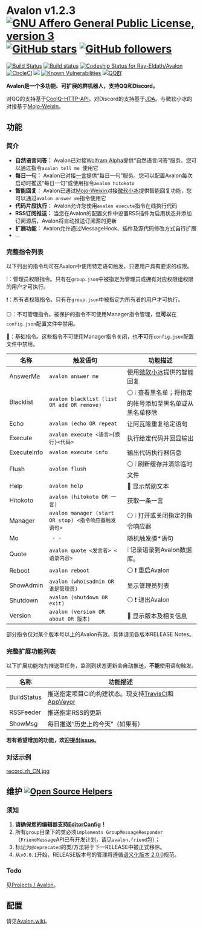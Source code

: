 # Avalon v1.2.3    [![GNU Affero General Public License, version 3](https://www.gnu.org/graphics/agplv3-155x51.png)](https://www.gnu.org/licenses/agpl.html) [![GitHub stars](https://img.shields.io/github/stars/Ray-Eldath/Avalon.svg?style=social&label=Stars)](https://github.com/Ray-Eldath/Avalon/stargazers) [![GitHub followers](https://img.shields.io/github/followers/Ray-Eldath.svg?style=social&label=Follow)](https://github.com/Ray-Eldath)

[![Build Status](https://img.shields.io/travis/Ray-Eldath/Avalon/master.svg?style=flat-square)](https://travis-ci.org/Ray-Eldath/Avalon) [![Build status](https://img.shields.io/appveyor/ci/RayEldath/avalon/master.svg?style=flat-square)](https://ci.appveyor.com/project/RayEldath/avalon/branch/master) [![Codeship Status for Ray-Eldath/Avalon](https://img.shields.io/codeship/28b37980-8a1d-0135-1242-62d9615dc8b0/master.svg?style=flat-square)](https://app.codeship.com/projects/248940) [![CircleCI](https://img.shields.io/circleci/project/github/Ray-Eldath/Avalon/master.svg?style=flat-square)](https://circleci.com/gh/Ray-Eldath/Avalon/tree/master) [![](https://jitpack.io/v/Ray-Eldath/Avalon.svg?style=flat-square)](https://jitpack.io/#Ray-Eldath/Avalon) [![Known Vulnerabilities](https://snyk.io/test/github/ray-eldath/avalon/badge.svg?style=flat-square)](https://snyk.io/test/github/ray-eldath/avalon) [![QQ群](https://img.shields.io/badge/QQ%E7%BE%A4-ProgramLeague-blue.svg?style=flat-square)](https://jq.qq.com/?_wv=1027&k=46GveNI)

**Avalon是一个多功能、可扩展的群机器人，支持QQ和Discord。**

对QQ的支持基于[CoolQ-HTTP-API](https://github.com/richardchien/coolq-http-api)。对Discord的支持基于[JDA](https://github.com/DV8FromTheWorld/JDA/)。与微软小冰的对接基于[Mojo-Weixin](https://github.com/sjdy521/Mojo-Weixin)。

## 功能
### 简介
 - **自然语言问答：** Avalon已对接[Wolfram Alpha](https://www.wolframalpha.com)提供“自然语言问答”服务。您可以通过指令`avalon tell me `使用它
 - **每日一句：** Avalon已对接[一言](http://hitokoto.cn)提供“每日一句”服务。您可以配置Avalon每次启动时推送“每日一句”或使用指令`avalon hitokoto`
 - **智能回复：** Avalon已通过[Mojo-Weixin](https://github.com/sjdy521/Mojo-Weixin)对接[微软小冰](http://www.msxiaoice.com)提供智能回复功能，您可以通过`avalon answer me`指令使用它
 - **代码片段执行：** Avalon允许您使用`avalon execute`指令在线执行代码
 - **RSS订阅推送：** 当您在Avalon的配置文件中设置RSS插件为启用状态并添加订阅源后，Avalon将自动推送订阅源的更新
 - **扩展功能：** Avalon允许通过MessageHook、插件及源代码修改方式自行扩展
 - ...

### 完整指令列表

以下列出的指令均可在Avalon中使用特定语句触发，只要用户具有要求的权限。

:grey_exclamation:：管理员权限指令。只有在`group.json`中被指定为管理员或拥有对应权限组权限的用户才可执行。

:exclamation:：所有者权限指令。只有在`group.json`中被指定为所有者的用户才可执行。

:white_circle:：不可管理指令。被保护的指令不可使用Manager指令管理，但**可以**在`config.json`配置文件中禁用。

:red_circle:：基础指令。这些指令不可使用Manager指令关闭，也**不可**在`config.json`配置文件中禁用。

| 名称        | 触发语句                                              | 功能描述                                                     |
| ----------- | ----------------------------------------------------- | ------------------------------------------------------------ |
| AnswerMe    | `avalon answer me`                                    | 使用[微软小冰](http://www.msxiaoice.com)提供的智能回复       |
| Blacklist   | `avalon blacklist (list OR add OR remove)`            | :white_circle: :grey_exclamation: 查看黑名单；将指定的帐号添加至黑名单或从黑名单移除 |
| Echo        | `avalon (echo OR repeat`                              | 让阿瓦隆重复给定语句                                         |
| Execute     | `avalon execute <语言>{换行}<代码>`                   | 执行给定代码并回显输出                                       |
| ExecuteInfo | `avalon execute info`                                 | 输出代码执行器信息                                           |
| Flush       | `avalon flush`                                        | :white_circle: :grey_exclamation: 刷新缓存并清除临时文件     |
| Help        | `avalon help`                                         | :red_circle: 显示帮助文本                                    |
| Hitokoto    | `avalon (hitokoto OR 一言)`                           | 获取一条一言                                                 |
| Manager     | `avalon manager (start OR stop) <指令响应器触发语句>` | :white_circle: :grey_exclamation: 打开或关闭指定的指令响应器 |
| Mo          | ` - -`                                                | 随机触发膜*语句                                              |
| Quote       | `avalon quote <发言者> <语录内容>`                    | :grey_exclamation: 记录语录到Avalon数据库。                  |
| Reboot      | `avalon reboot`                                       | :white_circle: :exclamation: 重启Avalon                      |
| ShowAdmin   | `avalon (whoisadmin OR 谁是管理员)`                   | 显示管理员列表                                               |
| Shutdown    | `avalon (shutdown OR exit)`                           | :white_circle: :exclamation: 退出Avalon                      |
| Version     | `avalon (version OR about OR 版本)`                   | :red_circle: 显示版本及相关信息                              |

部分指令仅对某个版本号以上的Avalon有效。具体请见各版本RELEASE Notes。

### 完整扩展功能列表

以下扩展功能均为推送型任务，监测到状态更新会自动推送，**不能**使用语句触发。

| 名称        | 功能描述                                                     |
| ----------- | ------------------------------------------------------------ |
| BuildStatus | 推送指定项目CI的构建状态。现支持[TravisCI](https://travis-ci.org)和[AppVeyor](https://ci.appveyor.com) |
| RSSFeeder   | 推送指定RSS的更新                                            |
| ShowMsg     | 每日推送“历史上的今天”（如果有）                             |

**若有希望增加的功能，欢迎提出[issue](https://github.com/Ray-Eldath/Avalon/issues)。**

### 对话示例

[record.zh_CN.jpg](https://raw.githubusercontent.com/Ray-Eldath/Avalon/master/img/record.zh_CN.jpg)

## 维护 [![Open Source Helpers](https://www.codetriage.com/ray-eldath/avalon/badges/users.svg?style=flat-square)](https://www.codetriage.com/ray-eldath/avalon)

### 须知

1. **请确保您的编辑器支持[EditorConfig](http://editorconfig.org)！**
2. 所有```group```目录下的类必须```implements GroupMessageResponder```（``FriendMessage``API已有开发计划，请见``avalon.friend``包）；
3. 标记为`@deprecated`的类/方法将于下一RELEASE中被正式移除。
4. 从`v0.0.1`开始，RELEASE版本号的管理将遵循[语义化版本 2.0.0](http://semver.org/lang/zh-CN/)规范。

### Todo

见[Projects / Avalon](https://github.com/Ray-Eldath/Avalon/projects/1)。

## 配置

请见[Avalon.wiki](https://github.com/Ray-Eldath/Avalon/wiki)。
